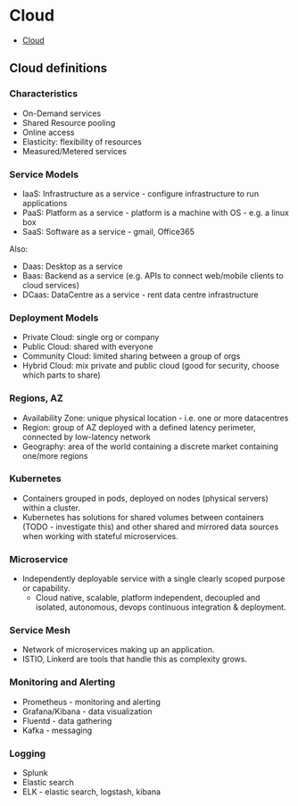 # Cloud

- [Cloud](#cloud)

## Cloud definitions

### Characteristics

- On-Demand services
- Shared Resource pooling
- Online access
- Elasticity: flexibility of resources
- Measured/Metered services

### Service Models

- IaaS: Infrastructure as a service - configure infrastructure to run applications
- PaaS: Platform as a service - platform is a machine with OS - e.g. a linux box
- SaaS: Software as a service - gmail, Office365

Also:

- Daas: Desktop as a service
- Baas: Backend as a service (e.g. APIs to connect web/mobile clients to cloud services)
- DCaas: DataCentre as a service - rent data centre infrastructure

### Deployment Models

- Private Cloud: single org or company
- Public Cloud: shared with everyone
- Community Cloud: limited sharing between a group of orgs
- Hybrid Cloud: mix private and public cloud (good for security, choose which parts to share)

### Regions, AZ

- Availability Zone: unique physical location - i.e. one or more datacentres
- Region: group of AZ deployed with a defined latency perimeter, connected by low-latency network
- Geography: area of the world containing a discrete market containing one/more regions

### Kubernetes

- Containers grouped in pods, deployed on nodes (physical servers) within a cluster.
- Kubernetes has solutions for shared volumes between containers (TODO - investigate this) and other shared and mirrored data sources when working with stateful microservices.

### Microservice

- Independently deployable service with a single clearly scoped purpose or capability.
  - Cloud native, scalable, platform independent, decoupled and isolated, autonomous, devops continuous integration & deployment.
  
### Service Mesh

- Network of microservices making up an application.
- ISTIO, Linkerd are tools that handle this as complexity grows.

### Monitoring and Alerting

- Prometheus - monitoring and alerting
- Grafana/Kibana - data visualization
- Fluentd - data gathering
- Kafka - messaging

### Logging

- Splunk
- Elastic search
- ELK - elastic search, logstash, kibana

